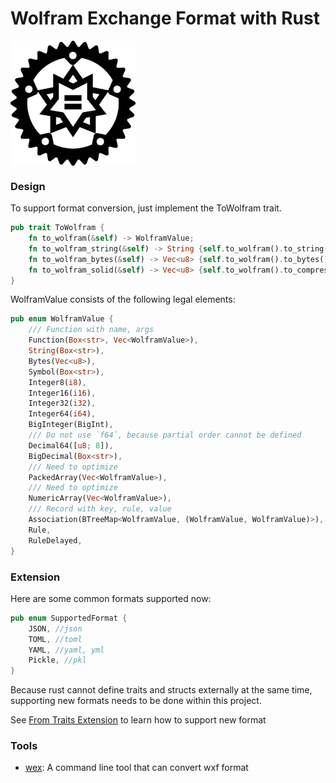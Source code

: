 Wolfram Exchange Format with Rust
=================================

<img src="https://github.com/GalAster/wolfram-exchange/blob/master/projects/project-logo/Logo.png?raw=true" align="center" height="200" width="200"/>

### Design

To support format conversion, just implement the ToWolfram trait.

```rust
pub trait ToWolfram {
    fn to_wolfram(&self) -> WolframValue;
    fn to_wolfram_string(&self) -> String {self.to_wolfram().to_string()}
    fn to_wolfram_bytes(&self) -> Vec<u8> {self.to_wolfram().to_bytes()}
    fn to_wolfram_solid(&self) -> Vec<u8> {self.to_wolfram().to_compressed()}
}
```

WolframValue consists of the following legal elements:

```rust
pub enum WolframValue {
    /// Function with name, args
    Function(Box<str>, Vec<WolframValue>),
    String(Box<str>),
    Bytes(Vec<u8>),
    Symbol(Box<str>),
    Integer8(i8),
    Integer16(i16),
    Integer32(i32),
    Integer64(i64),
    BigInteger(BigInt),
    /// Do not use `f64`, because partial order cannot be defined
    Decimal64([u8; 8]),
    BigDecimal(Box<str>),
    /// Need to optimize
    PackedArray(Vec<WolframValue>),
    /// Need to optimize
    NumericArray(Vec<WolframValue>),
    /// Record with key, rule, value
    Association(BTreeMap<WolframValue, (WolframValue, WolframValue)>),
    Rule,
    RuleDelayed,
}
```


### Extension

Here are some common formats supported now:

```rust
pub enum SupportedFormat {
    JSON, //json
    TOML, //toml
    YAML, //yaml, yml
    Pickle, //pkl
}
```

Because rust cannot define traits and structs externally at the same time, supporting new formats needs to be done within this project.

See [From Traits Extension](https://github.com/GalAster/wolfram-exchange/blob/master/projects/wolfram-lib/src/utils/from_traits_extension.rs) to learn how to support new format

### Tools

- [wex](https://github.com/GalAster/wolfram-exchange-cli): A command line tool that can convert wxf format